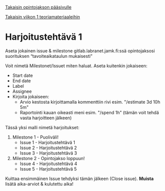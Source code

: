 [Takaisin opintojakson pääsivulle](README.md)

[Takaisin viikon 1 teoriamateriaaleihin](src/vko/vko01.md)

# Harjoitustehtävä 1

Aseta jokainen issue & milestone gitlab.labranet.jamk.fi:ssä opintojaksosi suorituksen “tavoiteaikataulun mukaisesti”
   
Voit nimetä Milestonet/Issuet miten haluat. Aseta kuitenkin jokaiseen:
- Start date
- End date
- Label
- Assignee
- Kirjoita jokaiseen:
   - Arvio kestosta kirjoittamalla kommenttiin rivi esim. "/estimate 3d 10h 5m"
   - Raportointi kauan oikeasti meni esim. "/spend 1h" (tämän voit tehdä vasta harjoitteen jälkeen)

Tässä yksi malli nimetä harjoitukset:

1. Milestone 1 - Puoliväli!
   - Issue 1 - Harjoitustehtävä 1
   - Issue 2 - Harjoitustehtävä 2
   - Issue 3 - Harjoitustehtävä 3
2. Milestone 2 - Opintojakso loppuun!
   - Issue 4 - Harjoitustehtävä 4
   - Issue 5 - Harjoitustehtävä 5

Kuittaa ensimmäinen Issue tehdyksi tämän jälkeen (Close issue). **Muista** lisätä aika-arviot & kulutettu aika!